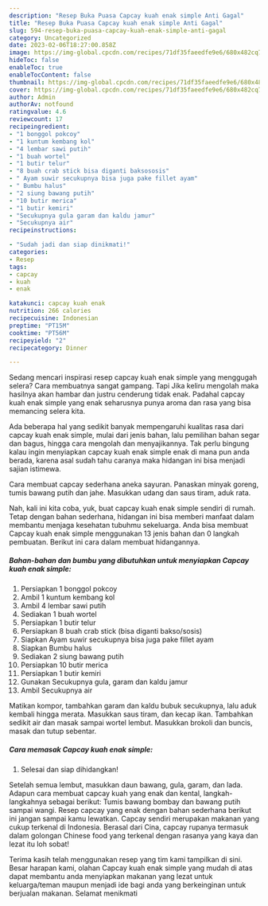 ```yaml
---
description: "Resep Buka Puasa Capcay kuah enak simple Anti Gagal"
title: "Resep Buka Puasa Capcay kuah enak simple Anti Gagal"
slug: 594-resep-buka-puasa-capcay-kuah-enak-simple-anti-gagal
category: Uncategorized
date: 2023-02-06T18:27:00.858Z
image: https://img-global.cpcdn.com/recipes/71df35faeedfe9e6/680x482cq70/capcay-kuah-enak-simple-foto-resep-utama.jpg
hideToc: false
enableToc: true
enableTocContent: false
thumbnail: https://img-global.cpcdn.com/recipes/71df35faeedfe9e6/680x482cq70/capcay-kuah-enak-simple-foto-resep-utama.jpg
cover: https://img-global.cpcdn.com/recipes/71df35faeedfe9e6/680x482cq70/capcay-kuah-enak-simple-foto-resep-utama.jpg
author: Admin
authorAv: notfound
ratingvalue: 4.6
reviewcount: 17
recipeingredient:
- "1 bonggol pokcoy"
- "1 kuntum kembang kol"
- "4 lembar sawi putih"
- "1 buah wortel"
- "1 butir telur"
- "8 buah crab stick bisa diganti baksososis"
- " Ayam suwir secukupnya bisa juga pake fillet ayam"
- " Bumbu halus"
- "2 siung bawang putih"
- "10 butir merica"
- "1 butir kemiri"
- "Secukupnya gula garam dan kaldu jamur"
- "Secukupnya air"
recipeinstructions:

- "Sudah jadi dan siap dinikmati!"
categories:
- Resep
tags:
- capcay
- kuah
- enak

katakunci: capcay kuah enak 
nutrition: 266 calories
recipecuisine: Indonesian
preptime: "PT15M"
cooktime: "PT56M"
recipeyield: "2"
recipecategory: Dinner

---
```



Sedang mencari inspirasi resep capcay kuah enak simple yang menggugah selera? Cara membuatnya sangat gampang. Tapi Jika keliru mengolah maka hasilnya akan hambar dan justru cenderung tidak enak. Padahal capcay kuah enak simple yang enak seharusnya punya aroma dan rasa yang bisa memancing selera kita.


Ada beberapa hal yang sedikit banyak mempengaruhi kualitas rasa dari capcay kuah enak simple, mulai dari jenis bahan, lalu pemilihan bahan segar dan bagus, hingga cara mengolah dan menyajikannya. Tak perlu bingung kalau ingin menyiapkan capcay kuah enak simple enak di mana pun anda berada, karena asal sudah tahu caranya maka hidangan ini bisa menjadi sajian istimewa.

Cara membuat capcay sederhana aneka sayuran. Panaskan minyak goreng, tumis bawang putih dan jahe. Masukkan udang dan saus tiram, aduk rata.


Nah, kali ini kita coba, yuk, buat capcay kuah enak simple sendiri di rumah. Tetap dengan bahan sederhana, hidangan ini bisa memberi manfaat dalam membantu menjaga kesehatan tubuhmu sekeluarga. Anda bisa membuat Capcay kuah enak simple menggunakan 13 jenis bahan dan 0 langkah pembuatan. Berikut ini cara dalam membuat hidangannya.

<!--inarticleads1-->

##### Bahan-bahan dan bumbu yang dibutuhkan untuk menyiapkan Capcay kuah enak simple:

1. Persiapkan 1 bonggol pokcoy
1. Ambil 1 kuntum kembang kol
1. Ambil 4 lembar sawi putih
1. Sediakan 1 buah wortel
1. Persiapkan 1 butir telur
1. Persiapkan 8 buah crab stick (bisa diganti bakso/sosis)
1. Siapkan  Ayam suwir secukupnya bisa juga pake fillet ayam
1. Siapkan  Bumbu halus
1. Sediakan 2 siung bawang putih
1. Persiapkan 10 butir merica
1. Persiapkan 1 butir kemiri
1. Gunakan Secukupnya gula, garam dan kaldu jamur
1. Ambil Secukupnya air


Matikan kompor, tambahkan garam dan kaldu bubuk secukupnya, lalu aduk kembali hingga merata. Masukkan saus tiram, dan kecap ikan. Tambahkan sedikit air dan masak sampai wortel lembut. Masukkan brokoli dan buncis, masak dan tutup sebentar. 

<!--inarticleads2-->

##### Cara memasak Capcay kuah enak simple:


1. Selesai dan siap dihidangkan!

Setelah semua lembut, masukkan daun bawang, gula, garam, dan lada. Adapun cara membuat capcay kuah yang enak dan kental, langkah-langkahnya sebagai berikut: Tumis bawang bombay dan bawang putih sampai wangi. Resep capcay yang enak dengan bahan sederhana berikut ini jangan sampai kamu lewatkan. Capcay sendiri merupakan makanan yang cukup terkenal di Indonesia. Berasal dari Cina, capcay rupanya termasuk dalam golongan Chinese food yang terkenal dengan rasanya yang kaya dan lezat itu loh sobat! 

Terima kasih telah menggunakan resep yang tim kami tampilkan di sini. Besar harapan kami, olahan Capcay kuah enak simple yang mudah di atas dapat membantu anda menyiapkan makanan yang lezat untuk keluarga/teman maupun menjadi ide bagi anda yang berkeinginan untuk berjualan makanan. Selamat menikmati
